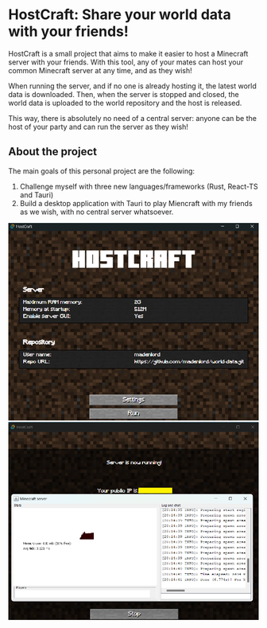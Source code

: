 # HostCraft: Share your world data with your friends!

HostCraft is a small project that aims to make it easier to host a Minecraft server with your friends. 
With this tool, any of your mates can host your common Minecraft server at any time, and as they wish! 

When running the server, and if no one is already hosting it, the latest world data is downloaded.
Then, when the server is stopped and closed, the world data is uploaded to the world repository and the host is released.

This way, there is absolutely no need of a central server: anyone can be the host of your party and can run the server as they wish!

## About the project

The main goals of this personal project are the following:

1. Challenge myself with three new languages/frameworks (Rust, React-TS and Tauri)
2. Build a desktop application with Tauri to play Miencraft with my friends as we wish, with no central server whatsoever.

![Main screen](src/assets/screenshots/home_page.png)
![Server up and running](src/assets/screenshots/server_running.png)